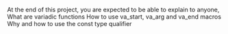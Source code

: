 At the end of this project, you are expected to be able to explain to anyone,
What are variadic functions
How to use va_start, va_arg and va_end macros
Why and how to use the const type qualifier
